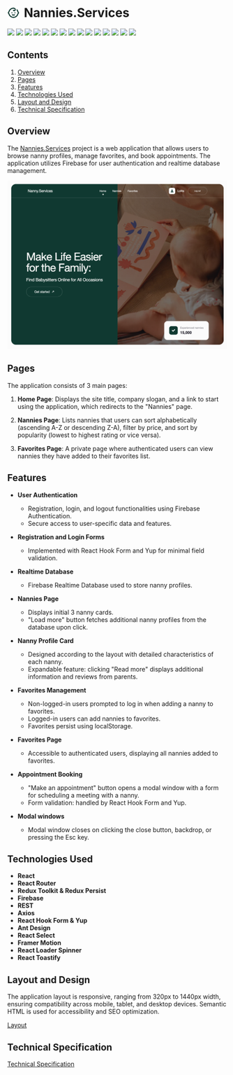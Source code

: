 # <div style="display: flex; align-items: center; text-align: center; gap: 10px;" ><img src="./public/baby.svg" width="28"><span>Nannies.Services</span></div>

<p>
    <a href="https://developer.mozilla.org/en-US/docs/Web/JavaScript"><img src="https://img.shields.io/badge/JavaScript-seagreen" /></a>
    <a href="https://react.dev/"><img src="https://img.shields.io/badge/React-brightgreen"  /></a>
    <a href="https://redux.js.org/"><img src="https://img.shields.io/badge/Redux-darkgreen"  /></a>
    <a href="https://redux-toolkit.js.org/"><img src="https://img.shields.io/badge/reduxToolkit-white" /></a>
    <a href="https://redux.js.org/usage/writing-logic-thunks"><img src="https://img.shields.io/badge/ReduxThunk-olivegreen"  /></a>
    <a href="https://www.npmjs.com/package/cloudinary"><img src="https://img.shields.io/badge/firebase-forestgreen" /></a>
    <a href="https://axios-http.com/docs/intro"><img src="https://img.shields.io/badge/Axios-huntergreen" /></a>
    <a href="https://www.npmjs.com/package/yup"><img src="https://img.shields.io/badge/Yup-white"  /></a>
    <a href="https://ant.design/"><img src="https://img.shields.io/badge/Antd-seagreen"  /></a>
    <a href="https://www.npmjs.com/package/dayjs"><img src="https://img.shields.io/badge/dayjs-darkgreen" /></a>
    <a href="https://formik.org/docs/overview"><img src="https://img.shields.io/badge/reactHookForm-forestgreen"  /></a>
    <a href="https://www.npmjs.com/package/redux-persist"><img src="https://img.shields.io/badge/reduxPersist-brightgreen" /></a>
    <a href="https://www.npmjs.com/package/react-toastify"><img src="https://img.shields.io/badge/reactToastify-darkgreen"  /></a>
    <a href="https://www.npmjs.com/package/reselect"><img src="https://img.shields.io/badge/reactSelect-green"  /></a>
    <a href="https://www.npmjs.com/package/react-spinners"><img src="https://img.shields.io/badge/reactSpinners-forestgreen" /></a>
   
</p>

## Contents

1. [Overview](#overview)
2. [Pages](#pages)
3. [Features](#features)
4. [Technologies Used](#technologies-used)
5. [Layout and Design](#layout-and-design)
6. [Technical Specification](#technical-specification)

## Overview

The <a href="https://nanny-services-app.vercel.app/">Nannies.Services</a>
project is a web application that allows users to browse nanny profiles, manage
favorites, and book appointments. The application utilizes Firebase for user
authentication and realtime database management.

 <img src="./public/screenshots/home-page.png" width=700>

## Pages

The application consists of 3 main pages:

1. **Home Page**: Displays the site title, company slogan, and a link to start
   using the application, which redirects to the "Nannies" page.

2. **Nannies Page**: Lists nannies that users can sort alphabetically (ascending
   A-Z or descending Z-A), filter by price, and sort by popularity (lowest to
   highest rating or vice versa).

3. **Favorites Page**: A private page where authenticated users can view nannies
   they have added to their favorites list.

## Features

- **User Authentication**

  - Registration, login, and logout functionalities using Firebase
    Authentication.
  - Secure access to user-specific data and features.

- **Registration and Login Forms**

  - Implemented with React Hook Form and Yup for minimal field validation.

- **Realtime Database**

  - Firebase Realtime Database used to store nanny profiles.

- **Nannies Page**

  - Displays initial 3 nanny cards.
  - "Load more" button fetches additional nanny profiles from the database upon
    click.

- **Nanny Profile Card**

  - Designed according to the layout with detailed characteristics of each
    nanny.
  - Expandable feature: clicking "Read more" displays additional information and
    reviews from parents.

- **Favorites Management**

  - Non-logged-in users prompted to log in when adding a nanny to favorites.
  - Logged-in users can add nannies to favorites.
  - Favorites persist using localStorage.

- **Favorites Page**

  - Accessible to authenticated users, displaying all nannies added to
    favorites.

- **Appointment Booking**

  - "Make an appointment" button opens a modal window with a form for scheduling
    a meeting with a nanny.
  - Form validation: handled by React Hook Form and Yup.

- **Modal windows**
  - Modal window closes on clicking the close button, backdrop, or pressing the
    Esc key.

## Technologies Used

- **React**
- **React Router**
- **Redux Toolkit & Redux Persist**
- **Firebase**
- **REST**
- **Axios**
- **React Hook Form & Yup**
- **Ant Design**
- **React Select**
- **Framer Motion**
- **React Loader Spinner**
- **React Toastify**

## Layout and Design

The application layout is responsive, ranging from 320px to 1440px width,
ensuring compatibility across mobile, tablet, and desktop devices. Semantic HTML
is used for accessibility and SEO optimization.

<a href="https://www.figma.com/file/u36ajEOsnwio2GDGiabVPD/Nanny-Sevices?type=design&node-id=0-1&mode=design&t=CZpMnnOCRwAYc81O-0">Layout
</a>

## Technical Specification

<a href="https://docs.google.com/document/d/19ugM1gvOw81nCyALr4EZs3dmv6OfJm94VjupcytbnJY/edit">Technical
Specification</a>
